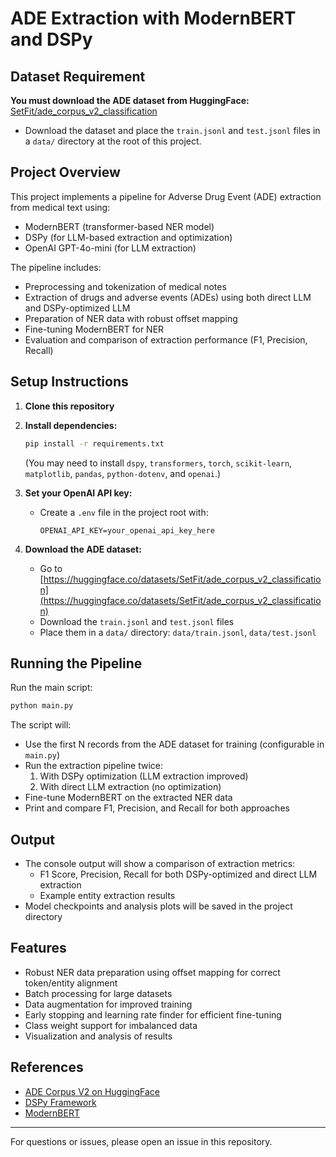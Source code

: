 # ADE Extraction with ModernBERT and DSPy

## Dataset Requirement

**You must download the ADE dataset from HuggingFace:**
[SetFit/ade_corpus_v2_classification](https://huggingface.co/datasets/SetFit/ade_corpus_v2_classification)

- Download the dataset and place the `train.jsonl` and `test.jsonl` files in a `data/` directory at the root of this project.

## Project Overview

This project implements a pipeline for Adverse Drug Event (ADE) extraction from medical text using:
- ModernBERT (transformer-based NER model)
- DSPy (for LLM-based extraction and optimization)
- OpenAI GPT-4o-mini (for LLM extraction)

The pipeline includes:
- Preprocessing and tokenization of medical notes
- Extraction of drugs and adverse events (ADEs) using both direct LLM and DSPy-optimized LLM
- Preparation of NER data with robust offset mapping
- Fine-tuning ModernBERT for NER
- Evaluation and comparison of extraction performance (F1, Precision, Recall)

## Setup Instructions

1. **Clone this repository**
2. **Install dependencies:**
   ```bash
   pip install -r requirements.txt
   ```
   (You may need to install `dspy`, `transformers`, `torch`, `scikit-learn`, `matplotlib`, `pandas`, `python-dotenv`, and `openai`.)

3. **Set your OpenAI API key:**
   - Create a `.env` file in the project root with:
     ```
     OPENAI_API_KEY=your_openai_api_key_here
     ```

4. **Download the ADE dataset:**
   - Go to [https://huggingface.co/datasets/SetFit/ade_corpus_v2_classification](https://huggingface.co/datasets/SetFit/ade_corpus_v2_classification)
   - Download the `train.jsonl` and `test.jsonl` files
   - Place them in a `data/` directory: `data/train.jsonl`, `data/test.jsonl`

## Running the Pipeline

Run the main script:
```bash
python main.py
```

The script will:
- Use the first N records from the ADE dataset for training (configurable in `main.py`)
- Run the extraction pipeline twice:
  1. With DSPy optimization (LLM extraction improved)
  2. With direct LLM extraction (no optimization)
- Fine-tune ModernBERT on the extracted NER data
- Print and compare F1, Precision, and Recall for both approaches

## Output

- The console output will show a comparison of extraction metrics:
  - F1 Score, Precision, Recall for both DSPy-optimized and direct LLM extraction
  - Example entity extraction results
- Model checkpoints and analysis plots will be saved in the project directory

## Features
- Robust NER data preparation using offset mapping for correct token/entity alignment
- Batch processing for large datasets
- Data augmentation for improved training
- Early stopping and learning rate finder for efficient fine-tuning
- Class weight support for imbalanced data
- Visualization and analysis of results

## References
- [ADE Corpus V2 on HuggingFace](https://huggingface.co/datasets/SetFit/ade_corpus_v2_classification)
- [DSPy Framework](https://github.com/stanfordnlp/dspy)
- [ModernBERT](https://huggingface.co/answerdotai/ModernBERT-base)

---

For questions or issues, please open an issue in this repository. 
